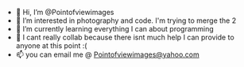 - 👋 Hi, I’m @Pointofviewimages
- 👀 I’m interested in photography and code. I'm trying to merge the 2
- 🌱 I’m currently learning everything I can about programming
- 💞️ I cant really collab because there isnt much help I can provide to anyone at this point :( 
- 📫 you can email me @ Pointofviewimages@yahoo.com

<!---
Pointofviewimages/Pointofviewimages is a ✨ special ✨ repository because its `README.md` (this file) appears on your GitHub profile.
You can click the Preview link to take a look at your changes.
--->
